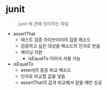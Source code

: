 # junit
> junit 에 관해 정리하는 파일

- assertThat
    - 테스트 검증 라이브러리의 검증 메소드
    - 검증하고 싶은 대상을 메소드의 인자로 받음
    - 체이닝 지원
        - isEqualTo 이어서 사용 가능
- isEqualTo
    - assertj의 동등 비교 메소드
    - 인자로 비교할 값을 넣음
    - assertThat의 값과 비교해서 같을 때만 성공